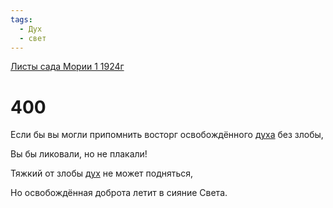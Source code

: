 ```yaml
---
tags:
  - Дух
  - свет
---
```


[Листы сада Мории 1 1924г](/agni/1924)

# 400
Если бы вы могли припомнить восторг освобождённого [духа](/tag/#Дух) без злобы,   

Вы бы ликовали, но не плакали!   

Тяжкий от злобы [дух](/tag/#Дух) не может подняться,   

Но освобождённая доброта летит в сияние Света.   

